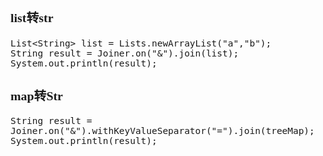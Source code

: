 <span  style="font-family: Simsun,serif; font-size: 17px; ">

### list转str

~~~
List<String> list = Lists.newArrayList("a","b");
String result = Joiner.on("&").join(list);
System.out.println(result);
~~~

### map转Str

~~~
String result = Joiner.on("&").withKeyValueSeparator("=").join(treeMap);
System.out.println(result);
~~~

</span>